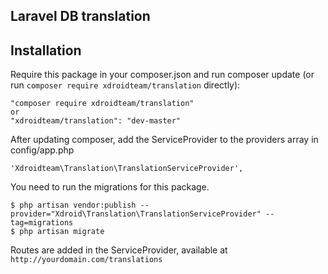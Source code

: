 ## Laravel DB translation


## Installation

Require this package in your composer.json and run composer update (or run `composer require xdroidteam/translation` directly):

    "composer require xdroidteam/translation"
    or
    "xdroidteam/translation": "dev-master"

After updating composer, add the ServiceProvider to the providers array in config/app.php

    'Xdroidteam\Translation\TranslationServiceProvider',

You need to run the migrations for this package.

    $ php artisan vendor:publish --provider="Xdroid\Translation\TranslationServiceProvider" --tag=migrations
    $ php artisan migrate


Routes are added in the ServiceProvider, available at `http://yourdomain.com/translations`
